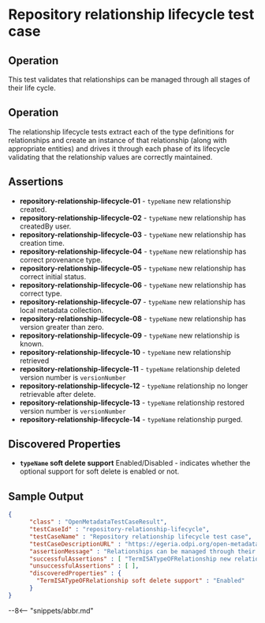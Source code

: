 <!-- SPDX-License-Identifier: CC-BY-4.0 -->
<!-- Copyright Contributors to the ODPi Egeria project. -->

# Repository relationship lifecycle test case

## Operation

This test validates that relationships can be managed through all stages of their life cycle.

## Operation

The relationship lifecycle tests extract each of the type definitions for relationships and create an instance of that
relationship (along with appropriate entities) and
drives it through each phase of its lifecycle validating that the relationship values are correctly maintained.

## Assertions

* **repository-relationship-lifecycle-01** - `typeName` new relationship created.
* **repository-relationship-lifecycle-02** - `typeName` new relationship has createdBy user.
* **repository-relationship-lifecycle-03** - `typeName` new relationship has creation time.
* **repository-relationship-lifecycle-04** - `typeName` new relationship has correct provenance type.
* **repository-relationship-lifecycle-05** - `typeName` new relationship has correct initial status.
* **repository-relationship-lifecycle-06** - `typeName` new relationship has correct type.
* **repository-relationship-lifecycle-07** - `typeName` new relationship has local metadata collection.
* **repository-relationship-lifecycle-08** - `typeName` new relationship has version greater than zero.
* **repository-relationship-lifecycle-09** - `typeName` new relationship is known.
* **repository-relationship-lifecycle-10** - `typeName` new relationship retrieved
* **repository-relationship-lifecycle-11** - `typeName` relationship deleted version number is `versionNumber`
* **repository-relationship-lifecycle-12** - `typeName` relationship no longer retrievable after delete.
* **repository-relationship-lifecycle-13** - `typeName` relationship restored version number is `versionNumber`
* **repository-relationship-lifecycle-14** - `typeName` relationship purged.


## Discovered Properties

* **`typeName` soft delete support** Enabled/Disabled - indicates whether the optional support for soft delete is enabled or not.


## Sample Output

```json
{
      "class" : "OpenMetadataTestCaseResult",
      "testCaseId" : "repository-relationship-lifecycle",
      "testCaseName" : "Repository relationship lifecycle test case",
      "testCaseDescriptionURL" : "https://egeria.odpi.org/open-metadata-conformance-suite/docs/repository-workbench/repository-relationship-lifecycle-test-case.md",
      "assertionMessage" : "Relationships can be managed through their lifecycle",
      "successfulAssertions" : [ "TermISATypeOFRelationship new relationship created.", "TermISATypeOFRelationship new relationship has createdBy user.", "TermISATypeOFRelationship new relationship has creation time.", "TermISATypeOFRelationship new relationship has correct provenance type.", "TermISATypeOFRelationship new relationship has correct initial status.", "TermISATypeOFRelationship new relationship has correct type.", "TermISATypeOFRelationship new relationship has local metadata collection.", "TermISATypeOFRelationship new relationship has version greater than zero.", "TermISATypeOFRelationship new relationship is known.", "TermISATypeOFRelationship new relationship retrieved.", "TermISATypeOFRelationship relationship deleted version number is 2", "TermISATypeOFRelationship relationship no longer retrievable after delete.", "TermISATypeOFRelationship relationship restored version number is 3", "TermISATypeOFRelationship relationship purged." ],
      "unsuccessfulAssertions" : [ ],
      "discoveredProperties" : {
        "TermISATypeOFRelationship soft delete support" : "Enabled"
      }
}
```


--8<-- "snippets/abbr.md"
